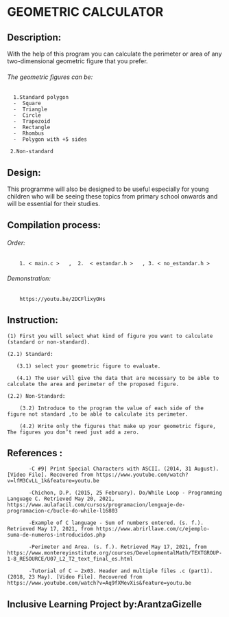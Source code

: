 # GEOMETRIC CALCULATOR

## Description: 
With the help of this program you can calculate the perimeter or area of any two-dimensional geometric figure that you prefer.

###### The geometric figures can be:

      1.Standard polygon 
      -  Square
      -  Triangle
      -  Circle
      -  Trapezoid
      -  Rectangle
      -  Rhombus
      -  Polygon with +5 sides
   
     2.Non-standard

## Design: 
This programme will also be designed to be useful especially for young children who will be seeing these topics from primary
school onwards and will be essential for their studies.

## Compilation process:

###### Order:

        1. < main.c >   ,  2.  < estandar.h >   , 3. < no_estandar.h >
        
###### Demonstration:
        
        https://youtu.be/2DCFlixyOHs
        
## Instruction:

    (1) First you will select what kind of figure you want to calculate (standard or non-standard).
    
    (2.1) Standard:
       
       (3.1) select your geometric figure to evaluate.
       
       (4.1) The user will give the data that are necessary to be able to calculate the area and perimeter of the proposed figure.
    
    (2.2) Non-Standard:
        
        (3.2) Introduce to the program the value of each side of the figure not standard ,to be able to calculate its perimeter.
        
        (4.2) Write only the figures that make up your geometric figure, The figures you don’t need just add a zero.
        
## References :

           -C #9| Print Special Characters with ASCII. (2014, 31 August). [Video File]. Recovered from https://www.youtube.com/watch?v=lfM3CvLL_1k&feature=youtu.be
           
           -Chichon, D.P. (2015, 25 February). Do/While Loop - Programming Language C. Retrieved May 20, 2021, https://www.aulafacil.com/cursos/programacion/lenguaje-de-programacion-c/bucle-do-while-l16803
           
           -Example of C language - Sum of numbers entered. (s. f.). Retrieved May 17, 2021, from https://www.abrirllave.com/c/ejemplo-suma-de-numeros-introducidos.php
           
           -Perimeter and Area. (s. f.). Retrieved May 17, 2021, from https://www.montereyinstitute.org/courses/DevelopmentalMath/TEXTGROUP-1-8_RESOURCE/U07_L2_T2_text_final_es.html
           
           -Tutorial of C – 2x03. Header and multiple files .c (part1). (2018, 23 May). [Video File]. Recovered from https://www.youtube.com/watch?v=Aq9fXMevXis&feature=youtu.be
           
## Inclusive Learning Project by:ArantzaGizelle
